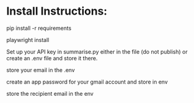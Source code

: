 # Install Instructions:

pip install -r requirements

playwright install

Set up your API key in summarise.py either in the file (do not publish) or create an .env file and store it there.

store your email in the .env

create an app password for your gmail account and store in env

store the recipient email in the env